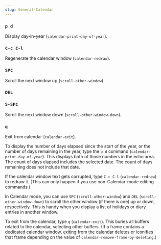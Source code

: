 ```yaml
---
slug: General-Calendar
---
```


### `p d`

Display day-in-year (`calendar-print-day-of-year`).

### `C-c C-l`

Regenerate the calendar window (`calendar-redraw`).

### `SPC`

Scroll the next window up (`scroll-other-window`).

### `DEL`

### `S-SPC`

Scroll the next window down (`scroll-other-window-down`).

### `q`

Exit from calendar (`calendar-exit`).

To display the number of days elapsed since the start of the year, or the number of days remaining in the year, type the `p d` command (`calendar-print-day-of-year`). This displays both of those numbers in the echo area. The count of days elapsed includes the selected date. The count of days remaining does not include that date.

If the calendar window text gets corrupted, type `C-c C-l` (`calendar-redraw`) to redraw it. (This can only happen if you use non-Calendar-mode editing commands.)

In Calendar mode, you can use `SPC` (`scroll-other-window`) and `DEL` (`scroll-other-window-down`) to scroll the other window (if there is one) up or down, respectively. This is handy when you display a list of holidays or diary entries in another window.

To exit from the calendar, type `q` (`calendar-exit`). This buries all buffers related to the calendar, selecting other buffers. (If a frame contains a dedicated calendar window, exiting from the calendar deletes or iconifies that frame depending on the value of `calendar-remove-frame-by-deleting`.)
